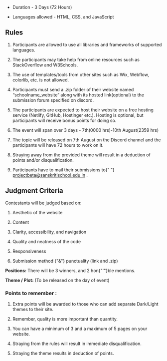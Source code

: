 *   Duration - 3 Days (72 Hours)
    
*   Languages allowed - HTML, CSS, and JavaScript
    

Rules
-----

1.  Participants are allowed to use all libraries and frameworks of supported languages.
    
2.  The participants may take help from online resources such as StackOverflow and W3Schools.
    
3.  The use of templates/tools from other sites such as Wix, Webflow, colorlib, etc. is not allowed.
    
4.  Participants must send a .zip folder of their website named “schoolname\_website” along with its hosted link(optional) to the submission forum specified on discord.
    
5.  The participants are expected to host their website on a free hosting service (Netlify, GitHub, Hostinger etc.). Hosting is optional, but participants will receive bonus points for doing so.
    
6.  The event will span over 3 days - 7th(0000 hrs)-10th August(2359 hrs)
    
7.  The topic will be released on 7th August on the Discord channel and the participants will have 72 hours to work on it.
    
8.  Straying away from the provided theme will result in a deduction of points and/or disqualification.
    
9.  Participants have to mail their submissions to{" "} [projectbeta@sanskritischool.edu.in](mailto:projectbeta@sanskritischool.edu.in) .
    

Judgment Criteria
-----------------

Contestants will be judged based on:

1.  Aesthetic of the website
    
2.  Content
    
3.  Clarity, accessibility, and navigation
    
4.  Quality and neatness of the code
    
5.  Responsiveness
    
6.  Submission method {"&"} punctuality (link and .zip)
    

**Positions:** There will be 3 winners, and 2 hon{"'"}ble mentions.

**Theme / Plot:** (To be released on the day of event)

### Points to remember :

1.  Extra points will be awarded to those who can add separate Dark/Light themes to their site.
    
2.  Remember, quality is more important than quantity.
    
3.  You can have a minimum of 3 and a maximum of 5 pages on your website.
    
4.  Straying from the rules will result in immediate disqualification.
    
5.  Straying the theme results in deduction of points.